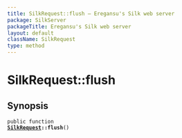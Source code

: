 ```yaml
---
title: SilkRequest::flush — Eregansu's Silk web server
package: SilkServer
packageTitle: Eregansu's Silk web server
layout: default
className: SilkRequest
type: method
---
```


# SilkRequest::flush

## Synopsis

<code>public function <b><a href="SilkRequest">SilkRequest</a>::flush</b>()</code>

